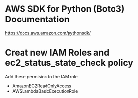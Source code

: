 # AWS SDK for Python (Boto3) Documentation

https://docs.aws.amazon.com/pythonsdk/


# Creat new IAM Roles and ec2_status_state_check policy
 Add these permision to the IAM role
- AmazonEC2ReadOnlyAccess
- AWSLambdaBasicExecutionRole